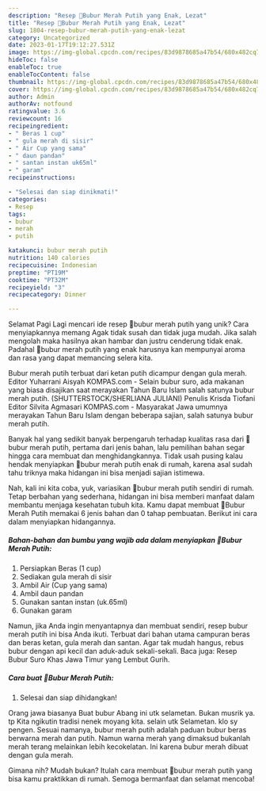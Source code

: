 ```yaml
---
description: "Resep 🥣Bubur Merah Putih yang Enak, Lezat"
title: "Resep 🥣Bubur Merah Putih yang Enak, Lezat"
slug: 1804-resep-bubur-merah-putih-yang-enak-lezat
category: Uncategorized
date: 2023-01-17T19:12:27.531Z
image: https://img-global.cpcdn.com/recipes/83d9878685a47b54/680x482cq70/bubur-merah-putih-foto-resep-utama.jpg
hideToc: false
enableToc: true
enableTocContent: false
thumbnail: https://img-global.cpcdn.com/recipes/83d9878685a47b54/680x482cq70/bubur-merah-putih-foto-resep-utama.jpg
cover: https://img-global.cpcdn.com/recipes/83d9878685a47b54/680x482cq70/bubur-merah-putih-foto-resep-utama.jpg
author: Admin
authorAv: notfound
ratingvalue: 3.6
reviewcount: 16
recipeingredient:
- " Beras 1 cup"
- " gula merah di sisir"
- " Air Cup yang sama"
- " daun pandan"
- " santan instan uk65ml"
- " garam"
recipeinstructions:

- "Selesai dan siap dinikmati!"
categories:
- Resep
tags:
- bubur
- merah
- putih

katakunci: bubur merah putih 
nutrition: 140 calories
recipecuisine: Indonesian
preptime: "PT19M"
cooktime: "PT32M"
recipeyield: "3"
recipecategory: Dinner

---
```



Selamat Pagi Lagi mencari ide resep 🥣bubur merah putih yang unik? Cara menyiapkannya memang Agak tidak susah dan tidak juga mudah. Jika salah mengolah maka hasilnya akan hambar dan justru cenderung tidak enak. Padahal 🥣bubur merah putih yang enak harusnya kan mempunyai aroma dan rasa yang dapat memancing selera kita.


Bubur merah putih terbuat dari ketan putih dicampur dengan gula merah. Editor Yuharrani Aisyah KOMPAS.com - Selain bubur suro, ada makanan yang biasa disajikan saat merayakan Tahun Baru Islam salah satunya bubur merah putih. (SHUTTERSTOCK/SHERLIANA JULIANI) Penulis Krisda Tiofani Editor Silvita Agmasari KOMPAS.com - Masyarakat Jawa umumnya merayakan Tahun Baru Islam dengan beberapa sajian, salah satunya bubur merah putih.

Banyak hal yang sedikit banyak berpengaruh terhadap kualitas rasa dari 🥣bubur merah putih, pertama dari jenis bahan, lalu pemilihan bahan segar hingga cara membuat dan menghidangkannya. Tidak usah pusing kalau hendak menyiapkan 🥣bubur merah putih enak di rumah, karena asal sudah tahu triknya maka hidangan ini bisa menjadi sajian istimewa.


Nah, kali ini kita coba, yuk, variasikan 🥣bubur merah putih sendiri di rumah. Tetap berbahan yang sederhana, hidangan ini bisa memberi manfaat dalam membantu menjaga kesehatan tubuh kita. Kamu dapat membuat 🥣Bubur Merah Putih memakai 6 jenis bahan dan 0 tahap pembuatan. Berikut ini cara dalam menyiapkan hidangannya.

<!--inarticleads1-->

##### Bahan-bahan dan bumbu yang wajib ada dalam menyiapkan 🥣Bubur Merah Putih:

1. Persiapkan  Beras (1 cup)
1. Sediakan  gula merah di sisir
1. Ambil  Air (Cup yang sama)
1. Ambil  daun pandan
1. Gunakan  santan instan (uk.65ml)
1. Gunakan  garam


Namun, jika Anda ingin menyantapnya dan membuat sendiri, resep bubur merah putih ini bisa Anda ikuti. Terbuat dari bahan utama campuran beras dan beras ketan, gula merah dan santan. Agar tak mudah hangus, rebus bubur dengan api kecil dan aduk-aduk sekali-sekali. Baca juga: Resep Bubur Suro Khas Jawa Timur yang Lembut Gurih. 

<!--inarticleads2-->

##### Cara buat 🥣Bubur Merah Putih:


1. Selesai dan siap dihidangkan!

Orang jawa biasanya Buat bubur Abang ini utk selametan. Bukan musrik ya. tp Kita ngikutin tradisi nenek moyang kita. selain utk Selametan. klo sy pengen. Sesuai namanya, bubur merah putih adalah paduan bubur beras berwarna merah dan putih. Namun warna merah yang dimaksud bukanlah merah terang melainkan lebih kecokelatan. Ini karena bubur merah dibuat dengan gula merah. 

Gimana nih? Mudah bukan? Itulah cara membuat 🥣bubur merah putih yang bisa kamu praktikkan di rumah. Semoga bermanfaat dan selamat mencoba!
